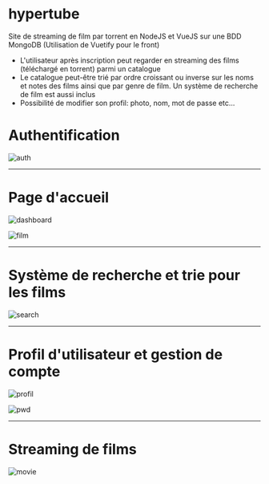# hypertube
Site de streaming de film par torrent en NodeJS et VueJS sur une BDD MongoDB (Utilisation de Vuetify pour le front)

- L'utilisateur après inscription peut regarder en streaming des films (téléchargé en torrent) parmi un catalogue
- Le catalogue peut-être trié par ordre croissant ou inverse sur les noms et notes des films ainsi que par genre de film. Un système de recherche de film est aussi inclus
- Possibilité de modifier son profil: photo, nom, mot de passe etc...


# Authentification
![auth](https://user-images.githubusercontent.com/33840666/58275889-5d931f00-7d96-11e9-9efb-eab11cb0ae3e.png)


***
# Page d'accueil
![dashboard](https://user-images.githubusercontent.com/33840666/58275906-6552c380-7d96-11e9-86f7-0cca08238425.png)

![film](https://user-images.githubusercontent.com/33840666/58276261-44d73900-7d97-11e9-87cc-e15340f07173.png)

***
# Système de recherche et trie pour les films
![search](https://user-images.githubusercontent.com/33840666/58276229-32f59600-7d97-11e9-9e72-3b0fee89013e.png)


***
# Profil d'utilisateur et gestion de compte
![profil](https://user-images.githubusercontent.com/33840666/58276179-122d4080-7d97-11e9-9d46-6c0b0f2e5a61.png)

![pwd](https://user-images.githubusercontent.com/33840666/58276334-7a7c2200-7d97-11e9-84f7-ed9554f3317e.png)


***
# Streaming de films
![movie](https://user-images.githubusercontent.com/33840666/58276287-54568200-7d97-11e9-89b3-08a161261896.png)
